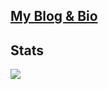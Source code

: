 ## [My Blog & Bio](https://gunale0926.github.io)

## Stats
<picture>
  <source
    srcset="https://github-readme-stats.vercel.app/api?username=gunale0926&show_icons=true&theme=dark&rank_icon=percentile"
    media="(prefers-color-scheme: dark)"
  />
  <source
    srcset="https://github-readme-stats.vercel.app/api?username=gunale0926&show_icons=true&rank_icon=percentile"
    media="(prefers-color-scheme: light), (prefers-color-scheme: no-preference)"
  />
  <img src="https://github-readme-stats.vercel.app/api?username=gunale0926&show_icons=true&rank_icon=percentile" />
</picture>
